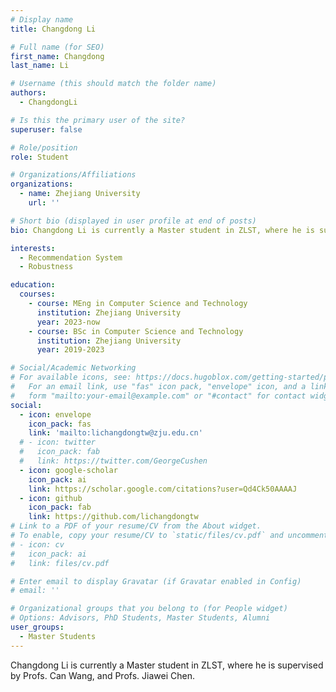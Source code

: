 ```yaml
---
# Display name
title: Changdong Li

# Full name (for SEO)
first_name: Changdong
last_name: Li

# Username (this should match the folder name)
authors:
  - ChangdongLi

# Is this the primary user of the site?
superuser: false

# Role/position
role: Student

# Organizations/Affiliations
organizations:
  - name: Zhejiang University
    url: ''

# Short bio (displayed in user profile at end of posts)
bio: Changdong Li is currently a Master student in ZLST, where he is supervised by Profs. Can Wang, and Profs. Jiawei Chen.

interests:
  - Recommendation System
  - Robustness

education:
  courses:
    - course: MEng in Computer Science and Technology
      institution: Zhejiang University
      year: 2023-now
    - course: BSc in Computer Science and Technology
      institution: Zhejiang University
      year: 2019-2023

# Social/Academic Networking
# For available icons, see: https://docs.hugoblox.com/getting-started/page-builder/#icons
#   For an email link, use "fas" icon pack, "envelope" icon, and a link in the
#   form "mailto:your-email@example.com" or "#contact" for contact widget.
social:
  - icon: envelope
    icon_pack: fas
    link: 'mailto:lichangdongtw@zju.edu.cn'
  # - icon: twitter
  #   icon_pack: fab
  #   link: https://twitter.com/GeorgeCushen
  - icon: google-scholar
    icon_pack: ai
    link: https://scholar.google.com/citations?user=Qd4Ck50AAAAJ
  - icon: github
    icon_pack: fab
    link: https://github.com/lichangdongtw
# Link to a PDF of your resume/CV from the About widget.
# To enable, copy your resume/CV to `static/files/cv.pdf` and uncomment the lines below.
# - icon: cv
#   icon_pack: ai
#   link: files/cv.pdf

# Enter email to display Gravatar (if Gravatar enabled in Config)
# email: ''

# Organizational groups that you belong to (for People widget)
# Options: Advisors, PhD Students, Master Students, Alumni
user_groups:
  - Master Students
---
```


Changdong Li is currently a Master student in ZLST, where he is supervised by Profs. Can Wang, and Profs. Jiawei Chen.
